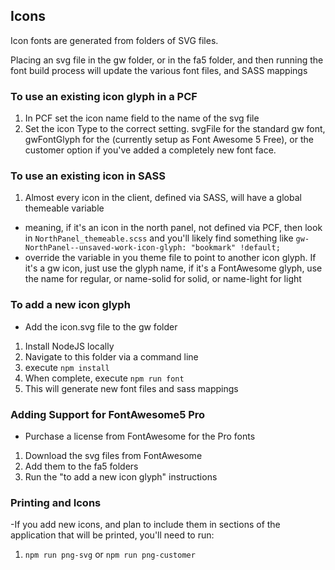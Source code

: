 ## Icons ##

Icon fonts are generated from folders of SVG files.

Placing an svg file in the gw folder, or in the fa5 folder, and then running the font build process will update the various font files, and SASS mappings

### To use an existing icon glyph in a PCF ###
1. In PCF set the icon name field to the name of the svg file
2. Set the icon Type to the correct setting. svgFile for the standard gw font, gwFontGlyph for the (currently setup as Font Awesome 5 Free), or the customer option if you've added a completely new font face.

### To use an existing icon in SASS ###
1. Almost every icon in the client, defined via SASS, will have a global themeable variable
- meaning, if it's an icon in the north panel, not defined via PCF, then look in `NorthPanel_themeable.scss` and you'll likely find something like `gw-NorthPanel--unsaved-work-icon-glyph: "bookmark" !default;`
- override the variable in you theme file to point to another icon glyph. If it's a gw icon, just use the glyph name, if it's a FontAwesome glyph, use the name for regular, or name-solid for solid, or name-light for light

### To add a new icon glyph ###
- Add the icon.svg file to the gw folder
1. Install NodeJS locally
2. Navigate to this folder via a command line
3. execute `npm install`
4. When complete, execute `npm run font`
5. This will generate new font files and sass mappings

### Adding Support for FontAwesome5 Pro ###
- Purchase a license from FontAwesome for the Pro fonts
1. Download the svg files from FontAwesome
2. Add them to the fa5 folders
3. Run the "to add a new icon glyph" instructions


### Printing and Icons ###
-If you add new icons, and plan to include them in sections of the application that will be printed,
you'll need to run:
1. `npm run png-svg` or `npm run png-customer` 
